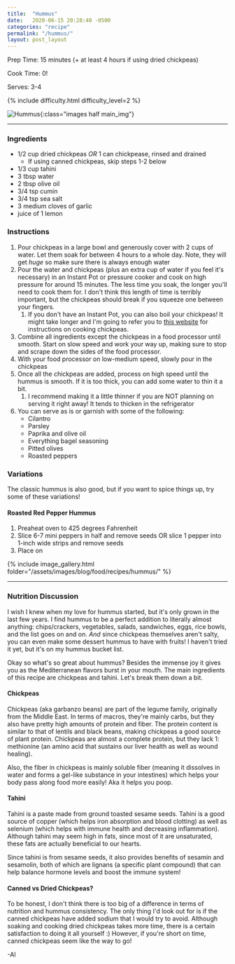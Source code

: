 ```yaml
---
title:  "Hummus"
date:   2020-06-15 20:28:40 -0500
categories: "recipe"
permalink: "/hummus/"
layout: post_layout
---
```


Prep Time: 15 minutes (+ at least 4 hours if using dried chickpeas)

Cook Time: 0!

Serves: 3-4

{% include difficulty.html difficulty_level=2 %}

![Hummus]({{site.baseurl}}/assets/images/blog/food/recipes/hummus/header_photo.jpg){:class="images half main_img"}

---

### Ingredients
* 1/2 cup dried chickpeas *OR* 1 can chickpease, rinsed and drained 
    * If using canned chickpeas, skip steps 1-2 below
* 1/3 cup tahini
* 3 tbsp water
* 2 tbsp olive oil
* 3/4 tsp cumin
* 3/4 tsp sea salt
* 3 medium cloves of garlic
* juice of 1 lemon

### Instructions 
1. Pour chickpeas in a large bowl and generously cover with 2 cups of water. Let them soak for between 4 hours to a whole day. Note, they will get *huge* so make sure there is always enough water
2. Pour the water and chickpeas (plus an extra cup of water if you feel it's necessary) in an Instant Pot or pressure cooker and cook on high pressure for around 15 minutes. The less time you soak, the longer you'll need to cook them for. I don't think this length of time is terribly important, but the chickpeas should break if you squeeze one between your fingers.
    1. If you don't have an Instant Pot, you can also boil your chickpeas! It might take longer and I'm going to refer you to [this website](https://www.inspiredtaste.net/26952/how-to-cook-dried-chickpeas/) for instructions on cooking chickpeas.
3. Combine all ingredients except the chickpeas in a food processor until smooth. Start on slow speed and work your way up, making sure to stop and scrape down the sides of the food processor.
4. With your food processor on low-medium speed, slowly pour in the chickpeas
5. Once all the chickpeas are added, process on high speed until the hummus is smooth. If it is too thick, you can add some water to thin it a bit.
    1. I recommend making it a little thinner if you are NOT planning on serving it right away! It tends to thicken in the refrigerator
6. You can serve as is or garnish with some of the following:
    * Cilantro
    * Parsley
    * Paprika and olive oil
    * Everything bagel seasoning
    * Pitted olives
    * Roasted peppers

### Variations

The classic hummus is also good, but if you want to spice things up, try some of these variations!

#### Roasted Red Pepper Hummus
1. Preaheat oven to 425 degrees Fahrenheit
2. Slice 6-7 mini peppers in half and remove seeds OR slice 1 pepper into 1-inch wide strips and remove seeds
3. Place on
<!-- #### Images -->

{% include image_gallery.html folder="/assets/images/blog/food/recipes/hummus/" %}

---

### Nutrition Discussion

I wish I knew when my love for hummus started, but it's only grown in the last few years. I find hummus to be a perfect addition to literally almost anything: chips/crackers, vegetables, salads, sandwiches, eggs, rice bowls, and the list goes on and on. *And* since chickpeas themselves aren't salty, you can even make some dessert hummus to have with fruits! I haven't tried it yet, but it's on my hummus bucket list.

Okay so what's so great about hummus? Besides the immense joy it gives you as the Mediterranean flavors burst in your mouth. The main ingredients of this recipe are chickpeas and tahini. Let's break them down a bit.

#### Chickpeas
Chickpeas (aka garbanzo beans) are part of the legume family, originally from the Middle East. In terms of macros, they're mainly carbs, but they also have pretty high amounts of protein and fiber. The protein content is similar to that of lentils and black beans, making chickpeas a good source of plant protein. Chickpeas are almost a complete protein, but they lack 1: methionine (an amino acid that sustains our liver health as well as wound healing). 

Also, the fiber in chickpeas is mainly soluble fiber (meaning it dissolves in water and forms a gel-like substance in your intestines) which helps your body pass along food more easily! Aka it helps you poop.

#### Tahini
Tahini is a paste made from ground toasted sesame seeds. Tahini is a good source of copper (which helps iron absorption and blood clotting) as well as selenium (which helps with immune health and decreasing inflammation). Although tahini may seem high in fats, since most of it are unsaturated, these fats are actually beneficial to our hearts. 

Since tahini is from sesame seeds, it also provides benefits of sesamin and sesamolin, both of which are lignans (a specific plant compound) that can help balance hormone levels and boost the immune system!

#### Canned vs Dried Chickpeas?
To be honest, I don't think there is too big of a difference in terms of nutrition and hummus consistency. The only thing I'd look out for is if the canned chickpeas have added sodium that I would try to avoid. Although soaking and cooking dried chickpeas takes more time, there is a certain satisfaction to doing it all yourself :) However, if you're short on time, canned chickpeas seem like the way to go!

-Al